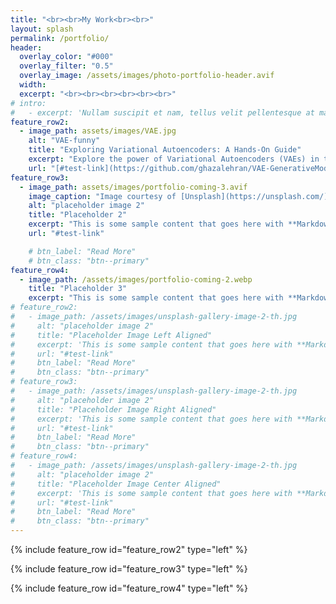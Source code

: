 ```yaml
---
title: "<br><br>My Work<br><br>"
layout: splash
permalink: /portfolio/
header:
  overlay_color: "#000"
  overlay_filter: "0.5"
  overlay_image: /assets/images/photo-portfolio-header.avif
  width: 
  excerpt: "<br><br><br><br><br><br>"
# intro: 
#   - excerpt: 'Nullam suscipit et nam, tellus velit pellentesque at malesuada, enim eaque. Quis nulla, netus tempor in diam gravida tincidunt, *proin faucibus* voluptate felis id sollicitudin. Centered with `type="center"`'
feature_row2:
  - image_path: assets/images/VAE.jpg
    alt: "VAE-funny"
    title: "Exploring Variational Autoencoders: A Hands-On Guide"
    excerpt: "Explore the power of Variational Autoencoders (VAEs) in this hands-on guide. Learn how to implement and train a VAE on the SVHN dataset using       PyTorch, with step-by-step instructions for building the model and visualizing results. Perfect for those looking to dive into generative models and image generation!"
    url: "[#test-link](https://github.com/ghazalehran/VAE-GenerativeModels/tree/main)"
feature_row3:
  - image_path: assets/images/portfolio-coming-3.avif
    image_caption: "Image courtesy of [Unsplash](https://unsplash.com/)"
    alt: "placeholder image 2"
    title: "Placeholder 2"
    excerpt: "This is some sample content that goes here with **Markdown** formatting."
    url: "#test-link"

    # btn_label: "Read More"
    # btn_class: "btn--primary"
feature_row4:
  - image_path: /assets/images/portfolio-coming-2.webp
    title: "Placeholder 3"
    excerpt: "This is some sample content that goes here with **Markdown** formatting."
# feature_row2:
#   - image_path: /assets/images/unsplash-gallery-image-2-th.jpg
#     alt: "placeholder image 2"
#     title: "Placeholder Image Left Aligned"
#     excerpt: 'This is some sample content that goes here with **Markdown** formatting. Left aligned with `type="left"`'
#     url: "#test-link"
#     btn_label: "Read More"
#     btn_class: "btn--primary"
# feature_row3:
#   - image_path: /assets/images/unsplash-gallery-image-2-th.jpg
#     alt: "placeholder image 2"
#     title: "Placeholder Image Right Aligned"
#     excerpt: 'This is some sample content that goes here with **Markdown** formatting. Right aligned with `type="right"`'
#     url: "#test-link"
#     btn_label: "Read More"
#     btn_class: "btn--primary"
# feature_row4:
#   - image_path: /assets/images/unsplash-gallery-image-2-th.jpg
#     alt: "placeholder image 2"
#     title: "Placeholder Image Center Aligned"
#     excerpt: 'This is some sample content that goes here with **Markdown** formatting. Centered with `type="center"`'
#     url: "#test-link"
#     btn_label: "Read More"
#     btn_class: "btn--primary"
---
```


{% include feature_row id="feature_row2" type="left" %}

{% include feature_row id="feature_row3" type="left" %}

{% include feature_row id="feature_row4" type="left" %}

<!-- {% include feature_row id="intro" type="center" %} -->

<!-- {% include feature_row layout="half"%}

{% include feature_row id="feature_row2" type="left" %}

{% include feature_row id="feature_row3" type="right" %} -->

<!-- {% include feature_row id="feature_row4" type="center" %} -->
